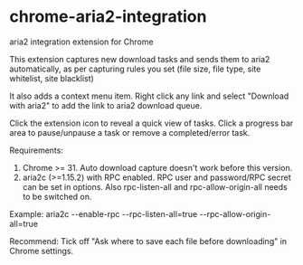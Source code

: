 chrome-aria2-integration
========================

aria2 integration extension for Chrome

This extension captures new download tasks and sends them to aria2 automatically, as per capturing rules you set (file size, file type, site whitelist, site blacklist)

It also adds a context menu item. Right click any link and select "Download with aria2" to add the link to aria2 download queue.

Click the extension icon to reveal a quick view of tasks. Click a progress bar area to pause/unpause a task or remove a completed/error task.

Requirements:  

1. Chrome >= 31. Auto download capture doesn't work before this version.
2. aria2c (>=1.15.2) with RPC enabled. RPC user and password/RPC secret can be set in options. Also rpc-listen-all and rpc-allow-origin-all needs to be switched on.

Example: aria2c --enable-rpc --rpc-listen-all=true --rpc-allow-origin-all=true

Recommend: Tick off "Ask where to save each file before downloading" in Chrome settings.